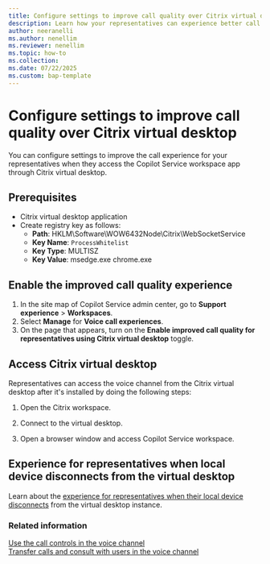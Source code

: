 ```yaml
---
title: Configure settings to improve call quality over Citrix virtual desktop
description: Learn how your representatives can experience better call quality when they use Citrix virtual desktop to access the voice capabilities in Dynamics 365 Contact Center.
author: neeranelli
ms.author: nenellim
ms.reviewer: nenellim
ms.topic: how-to
ms.collection:
ms.date: 07/22/2025
ms.custom: bap-template
---
```


# Configure settings to improve call quality over Citrix virtual desktop

You can configure settings to improve the call experience for your representatives when they access the Copilot Service workspace app through Citrix virtual desktop.

## Prerequisites

- Citrix virtual desktop application 
- Create registry key as follows:
  - **Path**: HKLM\Software\WOW6432Node\Citrix\WebSocketService
  - **Key Name**: `ProcessWhitelist`
  - **Key Type**: MULTISZ 
  - **Key Value**: msedge.exe chrome.exe

## Enable the improved call quality experience

1. In the site map of Copilot Service admin center, go to **Support experience** > **Workspaces**.
1. Select **Manage** for **Voice call experiences**.
1. On the page that appears, turn on the **Enable improved call quality for representatives using Citrix virtual desktop** toggle.

## Access Citrix virtual desktop

Representatives can access the voice channel from the Citrix virtual desktop after it's installed by doing the following steps:

1. Open the Citrix workspace.

1. Connect to the virtual desktop.
1. Open a browser window and access Copilot Service workspace.

## Experience for representatives when local device disconnects from the virtual desktop 

Learn about the [experience for representatives when their local device disconnects](../administer/configure-voice-avd.md#rdc-disconnects) from the virtual desktop instance. 

### Related information

[Use the call controls in the voice channel](../use/voice-channel-agent-experience.md#usecvd)  
[Transfer calls and consult with users in the voice channel](/dynamics365/customer-service/use/voice-channel-transfer-consult)  
